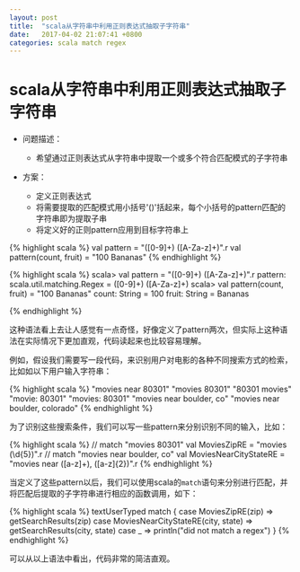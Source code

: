 ```yaml
---
layout: post
title:  "scala从字符串中利用正则表达式抽取子字符串"
date:   2017-04-02 21:07:41 +0800
categories: scala match regex
---
```


# scala从字符串中利用正则表达式抽取子字符串

* 问题描述：
  * 希望通过正则表达式从字符串中提取一个或多个符合匹配模式的子字符串
  
* 方案：
  * 定义正则表达式
  * 将需要提取的匹配模式用小括号'()'括起来，每个小括号的pattern匹配的字符串即为提取子串
  * 将定义好的正则pattern应用到目标字符串上
  
{% highlight scala %}
val pattern = "([0-9]+) ([A-Za-z]+)".r
val pattern(count, fruit) = "100 Bananas"
{% endhighlight %}


{% highlight scala %}
scala> val pattern = "([0-9]+) ([A-Za-z]+)".r
pattern: scala.util.matching.Regex = ([0-9]+) ([A-Za-z]+)
scala> val pattern(count, fruit) = "100 Bananas" count: String = 100
fruit: String = Bananas

{% endhighlight %}


这种语法看上去让人感觉有一点奇怪，好像定义了pattern两次，但实际上这种语法在实际情况下更加直观，代码读起来也比较容易理解。

例如，假设我们需要写一段代码，来识别用户对电影的各种不同搜索方式的检索，比如如以下用户输入字符串：

{% highlight scala %}
"movies near 80301"
"movies 80301"
"80301 movies"
"movie: 80301"
"movies: 80301"
"movies near boulder, co"
"movies near boulder, colorado"
{% endhighlight %}


为了识别这些搜索条件，我们可以写一些pattern来分别识别不同的输入，比如：

{% highlight scala %}
// match "movies 80301"
val MoviesZipRE = "movies (\\d{5})".r // match "movies near boulder, co"
val MoviesNearCityStateRE = "movies near ([a-z]+), ([a-z]{2})".r
{% endhighlight %}


当定义了这些pattern以后，我们可以使用scala的`match`语句来分别进行匹配，并将匹配后提取的子字符串进行相应的函数调用，如下：

{% highlight scala %}
textUserTyped match {
  case MoviesZipRE(zip) => getSearchResults(zip)
  case MoviesNearCityStateRE(city, state) => getSearchResults(city, state) 
  case _ => println("did not match a regex")
}
{% endhighlight %}


可以从以上语法中看出，代码非常的简洁直观。
